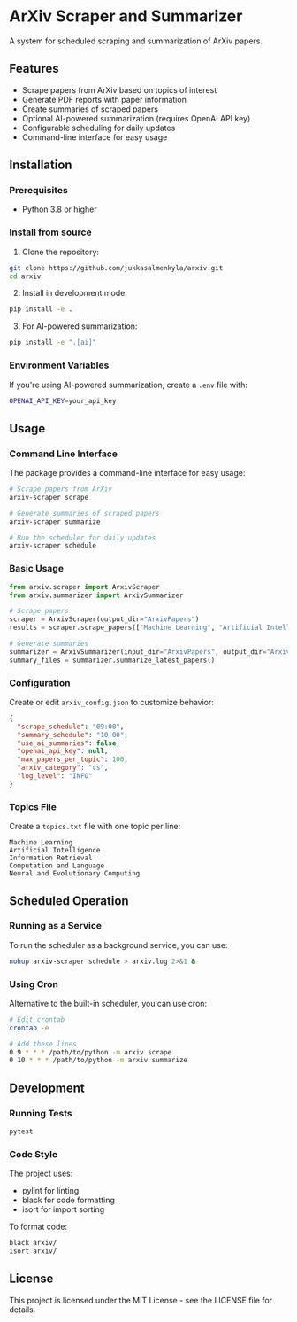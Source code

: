 # ArXiv Scraper and Summarizer

A system for scheduled scraping and summarization of ArXiv papers.

## Features

- Scrape papers from ArXiv based on topics of interest
- Generate PDF reports with paper information
- Create summaries of scraped papers
- Optional AI-powered summarization (requires OpenAI API key)
- Configurable scheduling for daily updates
- Command-line interface for easy usage

## Installation

### Prerequisites

- Python 3.8 or higher

### Install from source

1. Clone the repository:
```bash
git clone https://github.com/jukkasalmenkyla/arxiv.git
cd arxiv
```

2. Install in development mode:
```bash
pip install -e .
```

3. For AI-powered summarization:
```bash
pip install -e ".[ai]"
```

### Environment Variables

If you're using AI-powered summarization, create a `.env` file with:
```bash
OPENAI_API_KEY=your_api_key
```

## Usage

### Command Line Interface

The package provides a command-line interface for easy usage:

```bash
# Scrape papers from ArXiv
arxiv-scraper scrape

# Generate summaries of scraped papers
arxiv-scraper summarize

# Run the scheduler for daily updates
arxiv-scraper schedule
```

### Basic Usage

```python
from arxiv.scraper import ArxivScraper
from arxiv.summarizer import ArxivSummarizer

# Scrape papers
scraper = ArxivScraper(output_dir="ArxivPapers")
results = scraper.scrape_papers(["Machine Learning", "Artificial Intelligence"])

# Generate summaries
summarizer = ArxivSummarizer(input_dir="ArxivPapers", output_dir="ArxivSummaries")
summary_files = summarizer.summarize_latest_papers()
```

### Configuration

Create or edit `arxiv_config.json` to customize behavior:

```json
{
  "scrape_schedule": "09:00",
  "summary_schedule": "10:00",
  "use_ai_summaries": false,
  "openai_api_key": null,
  "max_papers_per_topic": 100,
  "arxiv_category": "cs",
  "log_level": "INFO"
}
```

### Topics File

Create a `topics.txt` file with one topic per line:

```
Machine Learning
Artificial Intelligence
Information Retrieval
Computation and Language
Neural and Evolutionary Computing
```

## Scheduled Operation

### Running as a Service

To run the scheduler as a background service, you can use:

```bash
nohup arxiv-scraper schedule > arxiv.log 2>&1 &
```

### Using Cron

Alternative to the built-in scheduler, you can use cron:

```bash
# Edit crontab
crontab -e

# Add these lines
0 9 * * * /path/to/python -m arxiv scrape
0 10 * * * /path/to/python -m arxiv summarize
```

## Development

### Running Tests

```bash
pytest
```

### Code Style

The project uses:
- pylint for linting
- black for code formatting
- isort for import sorting

To format code:
```bash
black arxiv/
isort arxiv/
```

## License

This project is licensed under the MIT License - see the LICENSE file for details.

